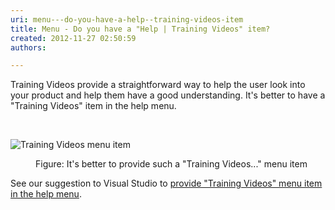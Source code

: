 ```yaml
---
uri: menu---do-you-have-a-help--training-videos-item
title: Menu - Do you have a "Help | Training Videos" item?
created: 2012-11-27 02:50:59
authors:

---
```





<span class='intro'> <p>Training Videos provide a straightforward way to help the user look into your product and help them have a good understanding. It's better to have a &quot;Training Videos&quot; item in the help menu.</p> </span>

​<dl class="goodImage"><dt><img alt="Training Videos menu item" src="http&#58;//www.ssw.com.au/ssw/Standards/Rules/Images/TrainingVideos.jpg" /></dt>
<dd>Figure&#58; It's better to provide such a &quot;Training Videos...&quot; menu item</dd></dl>
<div>See our suggestion to Visual Studio to <a href="http&#58;//www.ssw.com.au/ssw/Standards/BetterSoftwareSuggestions/VisualStudio.aspx#TrainingVideos">provide &quot;Training Videos&quot; menu item in the help menu</a>.</div>



